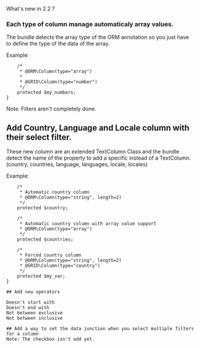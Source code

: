 What's new in 2.2 ?

### Each type of column manage automaticaly array values.
The bundle detects the array type of the ORM annotation so you just have to define the type of the data of the array. 

Example:

```
    /*
     * @ORM\Column(type="array")
     *
     * @GRID\Column(type="number")
     */
    protected $my_numbers;
}
```

Note: Filters aren't completely done.

## Add Country, Language and Locale column with their select filter.
These new column are an extended TextColumn Class and the bundle detect the name of the property to add a specific instead of a TextColumn.
(country, countries, language, languages, locale, locales)

Example:

```
    /*
     * Automatic country column
     * @ORM\Column(type="string", length=2)
     */
    protected $country;
    
    /*
     * Automatic country column with array value support
     * @ORM\Column(type="array")
     */
    protected $countries;
    
    /*
     * Forced country column
     * @ORM\Column(type="string", length=2)
     * @GRID\Column(type="country")
     */
    protected $my_var;
}

## Add new operators

Doesn't start with
Doesn't end with
Not between exclusive
Not between inclusive

## Add a way to set the data junction when you select multiple filters for a column
Note: The checkbox isn't add yet.